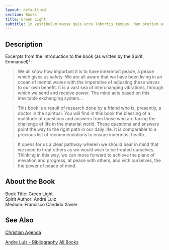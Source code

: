 ```yaml
---
layout: default-md
section: Books
title: Green Light
subtitle: In vestibulum massa quis arcu lobortis tempus. Nam pretium arcu in odio vulputate luctus.
---
```


## Description
Excerpts from the introduction to the book (as written by the Spirit, Emmanuel)²:

> We all know how important it is to have innermost peace, a peace which gives us safety.  We are all aware that we have been living in an ocean of mental waves with the imperative of adjusting these waves to our own benefit.  It is a vast sea of interchanging vibrations, through which we send and receive power.  The mind acts based on this inevitable exchanging system…

> This book is a result of research done by a friend who is, presently, a doctor in the spiritual.  You will find in this book the blessing of a multitude of questions and answers from those who are facing the challenge of life in the material world.  These questions and answers point the way to the right path in our daily life. It is comparable to a precious list of recommendations to ensure innermost health…

> It opens for us a clear pathway wherein we should bear in mind that we need to treat others as we would wish to be treated ourselves.  Thinking in this way, we can move forward to achieve the plans of elevation and progress, at peace with others, and with ourselves, the the power of peace of mind.


## About the Book
Book Title: Green Light  
Spirit Author:  André Luiz  
Medium: Francisco Cândido Xavier   


## See Also
[Christian Agenda](christian-agenda)  


<a href="/books/andre-luis" class="button">Andre Luis - Bibliography</a>
<a href="/books" class="button">All Books</a>
